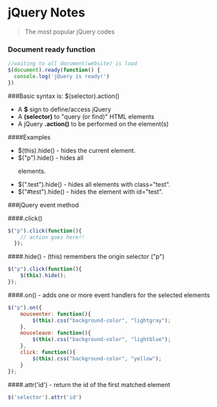 # jQuery Notes

> The most popular jQuery codes


### Document ready function
```javascript
//waiting to all document(website) is load
$(document).ready(function() {
  console.log('jQuery is ready!')
})
```

###Basic syntax is: $(selector).action()

+ A <b>$</b> sign to define/access jQuery
+ A <b>(selector)</b> to "query (or find)" HTML elements
+ A jQuery <b>.action()</b> to be performed on the element(s)

####Examples
+ $(this).hide() - hides the current element.
+ $("p").hide() - hides all <p> elements.
+ $(".test").hide() - hides all elements with class="test".
+ $("#test").hide() - hides the element with id="test".

###jQuery event method

####.click()
```javascript
$("p").click(function(){
    // action goes here!!
  });
``` 
####.hide() - (this) remembers the origin selector ("p")
```javascript
$("p").click(function(){
    $(this).hide();
});
```

####.on() - adds one or more event handlers for the selected elements
```javascript
$("p").on({
    mouseenter: function(){
        $(this).css("background-color", "lightgray");
    }, 
    mouseleave: function(){
        $(this).css("background-color", "lightblue");
    }, 
    click: function(){
        $(this).css("background-color", "yellow");
    } 
});
```

####.attr('id') - return the id of the first matched element
```javascript
$('selector').attr('id')
```